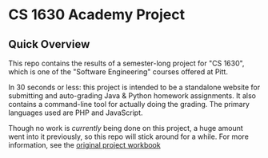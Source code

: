 CS 1630 Academy Project
=======================

## Quick Overview

This repo contains the results of a semester-long project for "CS 1630", 
which is one of the "Software Engineering" courses offered at Pitt.

In 30 seconds or less: this project is intended to be a standalone
website for submitting and auto-grading Java & Python homework
assignments.  It also contains a command-line tool for actually doing the
grading.  The primary languages used are PHP and JavaScript.

Though no work is *currently* being done on this project, a huge amount
went into it previously, so this repo will stick around for a while.
For more information, see the [original project
workbook](https://vis.cs.pitt.edu/teaching/cs1630/Spring2012/Wiki/pmwiki.php?n=Site.AcademyProjectWorkbook)
